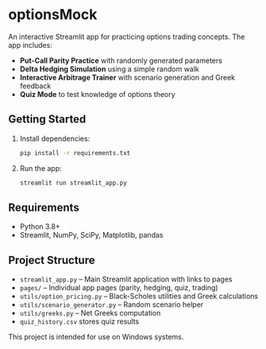 # optionsMock

An interactive Streamlit app for practicing options trading concepts. The app includes:

- **Put-Call Parity Practice** with randomly generated parameters
- **Delta Hedging Simulation** using a simple random walk
- **Interactive Arbitrage Trainer** with scenario generation and Greek feedback
- **Quiz Mode** to test knowledge of options theory

## Getting Started

1. Install dependencies:
   ```bash
   pip install -r requirements.txt
   ```
2. Run the app:
   ```bash
   streamlit run streamlit_app.py
   ```

## Requirements

- Python 3.8+
- Streamlit, NumPy, SciPy, Matplotlib, pandas

## Project Structure

- `streamlit_app.py` – Main Streamlit application with links to pages
- `pages/` – Individual app pages (parity, hedging, quiz, trading)
- `utils/option_pricing.py` – Black-Scholes utilities and Greek calculations
- `utils/scenario_generator.py` – Random scenario helper
- `utils/greeks.py` – Net Greeks computation
- `quiz_history.csv` stores quiz results

This project is intended for use on Windows systems.
